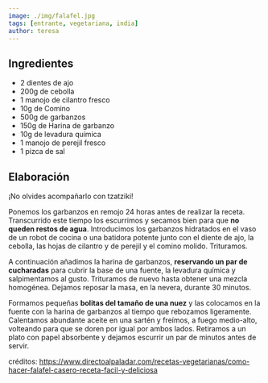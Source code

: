 ```yaml
---
image: ./img/falafel.jpg
tags: [entrante, vegetariana, india]
author: teresa
---
```


## Ingredientes

- 2 dientes de ajo
- 200g de cebolla
- 1 manojo de cilantro fresco
- 10g de Comino
- 500g de garbanzos
- 150g de Harina de garbanzo
- 10g de levadura química
- 1 manojo de perejil fresco
- 1 pizca de sal

## Elaboración

¡No olvides acompañarlo con tzatziki!

Ponemos los garbanzos en remojo 24 horas antes de realizar la receta. Transcurrido este tiempo los
escurrimos y secamos bien para que **no queden restos de agua**. Introducimos los garbanzos
hidratados en el vaso de un robot de cocina o una batidora potente junto con el diente de ajo, la
cebolla, las hojas de cilantro y de perejil y el comino molido. Trituramos.

A continuación añadimos la harina de garbanzos, **reservando un par de cucharadas** para cubrir la
base de una fuente, la levadura química y salpimentamos al gusto. Trituramos de nuevo hasta obtener
una mezcla homogénea. Dejamos reposar la masa, en la nevera, durante 30 minutos.

Formamos pequeñas **bolitas del tamaño de una nuez** y las colocamos en la fuente con la harina de
garbanzos al tiempo que rebozamos ligeramente. Calentamos abundante aceite en una sartén y freímos,
a fuego medio-alto, volteando para que se doren por igual por ambos lados. Retiramos a un plato con
papel absorbente y dejamos escurrir un par de minutos antes de servir.

créditos:
https://www.directoalpaladar.com/recetas-vegetarianas/como-hacer-falafel-casero-receta-facil-y-deliciosa
